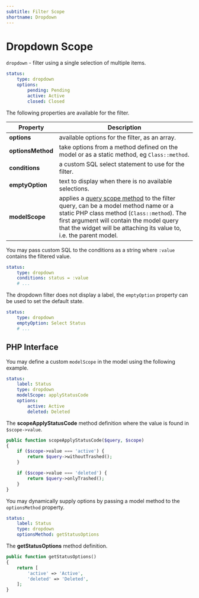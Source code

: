 ```yaml
---
subtitle: Filter Scope
shortname: Dropdown
---
```

# Dropdown Scope

`dropdown` - filter using a single selection of multiple items.

```yaml
status:
    type: dropdown
    options:
        pending: Pending
        active: Active
        closed: Closed
```

The following properties are available for the filter.

Property | Description
------------- | -------------
**options** | available options for the filter, as an array.
**optionsMethod** | take options from a method defined on the model or as a static method, eg `Class::method`.
**conditions** | a custom SQL select statement to use for the filter.
**emptyOption** | text to display when there is no available selections.
**modelScope** | applies a [query scope method](../../extend/database/model.md) to the filter query, can be a model method name or a static PHP class method (`Class::method`). The first argument will contain the model query that the widget will be attaching its value to, i.e. the parent model.

You may pass custom SQL to the conditions as a string where `:value` contains the filtered value.

```yaml
status:
    type: dropdown
    conditions: status = :value
    # ...
```

The dropdown filter does not display a label, the `emptyOption` property can be used to set the default state.

```yaml
status:
    type: dropdown
    emptyOption: Select Status
    # ...
```

## PHP Interface

You may define a custom `modelScope` in the model using the following example.

```yaml
status:
    label: Status
    type: dropdown
    modelScope: applyStatusCode
    options:
        active: Active
        deleted: Deleted
```

The **scopeApplyStatusCode** method definition where the value is found in `$scope->value`.

```php
public function scopeApplyStatusCode($query, $scope)
{
    if ($scope->value === 'active') {
        return $query->withoutTrashed();
    }

    if ($scope->value === 'deleted') {
        return $query->onlyTrashed();
    }
}
```

You may dynamically supply options by passing a model method to the `optionsMethod` property.

```yaml
status:
    label: Status
    type: dropdown
    optionsMethod: getStatusOptions
```

The **getStatusOptions** method definition.

```php
public function getStatusOptions()
{
    return [
        'active' => 'Active',
        'deleted' => 'Deleted',
    ];
}
```
